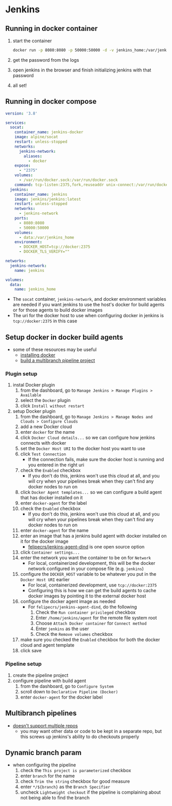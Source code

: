 # Jenkins

## Running in docker container

1. start the container

    ```bash
    docker run -p 8080:8080 -p 50000:50000 -d -v jenkins_home:/var/jenkins_home jenkins/jenkins:latest
    ```

2. get the password from the logs
3. open jenkins in the browser and finish initializing jenkins with that password
4. all set!

## Running in docker compose

```yml
version: '3.8'

services:
  socat:
    container_name: jenkins-docker
    image: alpine/socat
    restart: unless-stopped
    networks:
      jenkins-network:
        aliases:
          - docker
    expose:
      - "2375"
    volumes:
      - /var/run/docker.sock:/var/run/docker.sock
    command: tcp-listen:2375,fork,reuseaddr unix-connect:/var/run/docker.sock
  jenkins:
    container_name: jenkins
    image: jenkins/jenkins:latest
    restart: unless-stopped
    networks:
      - jenkins-network
    ports:
      - 8080:8080
      - 50000:50000
    volumes:
      - data:/var/jenkins_home
    environment:
      - DOCKER_HOST=tcp://docker:2375
      - DOCKER_TLS_VERIFY=""

networks:
  jenkins-network:
    name: jenkins

volumes:
  data:
    name: jenkins_home
```

- The `socat` container, `jenkins-network`, and docker environment variables are needed if you want jenkins to use the host's docker for build agents or for those agents to build docker images
- The uri for the docker host to use when configuring docker in jenkins is `tcp://docker:2375` in this case

## Setup docker in docker build agents

- some of these resources may be useful
  - [installing docker](https://www.jenkins.io/doc/book/installing/docker/)
  - [build a multibranch pipeline project](https://www.jenkins.io/doc/tutorials/build-a-multibranch-pipeline-project/)

### Plugin setup

1. instal Docker plugin
   1. from the dashboard, go to `Manage Jenkins > Manage Plugins > Available`
   2. select the `Docker` plugin
   3. click `Install without restart`
2. setup Docker plugin
   1. from the dashboard, go to `Manage Jenkins > Manage Nodes and Clouds > Configure Clouds`
   1. add a new Docker cloud
   1. enter `docker` for the name
   1. click `Docker Cloud details...` so we can configure how jenkins connects with docker
   1. set the `Docker Host URI` to the docker host you want to use
   1. click `Test Connection`
      - If the connection fails, make sure the docker host is running and you entered in the right uri
   1. check the `Enabled` checkbox
      - If you don't do this, jenkins won't use this cloud at all, and you will cry when your pipelines break when they can't find any docker nodes to run on
   1. click `Docker Agent templates...` so we can configure a build agent that has docker installed on it
   1. enter `docker-agent` for the label
   1. check the `Enabled` checkbox
       - If you don't do this, jenkins won't use this cloud at all, and you will cry when your pipelines break when they can't find any docker nodes to run on
   1. enter `docker-agent` for the name
   1. enter an image that has a jenkins build agent with docker installed on it for the docker image
       - [felipecrs/jenkins-agent-dind](https://github.com/felipecrs/jenkins-agent-dind) is one open source option
   1. click `Container settings...`
   1. enter the network you want the container to be on for `Network`
      - For local, containerized development, this will be the docker network configured in your compose file (e.g. `jenkins`)
   1. configure the `DOCKER_HOST` variable to be whatever you put in the `Docker Host URI` earlier
      - For local, containerized development, use `tcp://docker:2375`
      - Configuring this is how we can get the build agents to cache docker images by pointing it to the external docker host
   1. configure the docker agent image as needed
       - For `felipecrs/jenkins-agent-dind`, do the following
           1. Check the `Run container privileged` checkbox
           2. Enter `/home/jenkins/agent` for the remote file system root
           3. Choose `Attach Docker container` for `Connect method`
           4. Enter `jenkins` as the user
           5. Check the `Remove volumes` checkbox
   1. make sure you checked the `Enabled` checkbox for both the docker cloud and agent template
   1. click save

### Pipeline setup

1. create the pipeline project
2. configure pipeline with build agent
   1. from the dashboard, go to `Configure System`
   2. scroll down to `Declarative Pipeline (Docker)`
   3. enter `docker-agent` for the docker label

## Multibranch pipelines

- [doesn't support multiple repos](https://issues.jenkins.io/browse/JENKINS-62082?jql=labels%20%3D%20multibranch)
  - you may want other data or code to be kept in a separate repo, but this screws up jenkins's ability to do checkouts properly

## Dynamic branch param

- when configuring the pipeline
   1. check the `This project is parameterized` checkbox
   2. enter `branch` for the name
   3. check `Trim the string` checkbox for good measure
   4. enter `*/${branch}` as the `Branch Specifier`
   5. uncheck `Lightweight checkout` if the pipeline is complaining about not being able to find the branch
